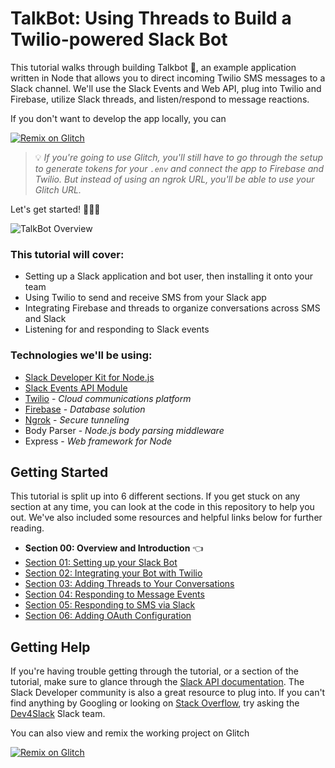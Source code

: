 # TalkBot: Using Threads to Build a Twilio-powered Slack Bot

This tutorial walks through building Talkbot 🤖, an example application written in Node that allows you to direct incoming Twilio SMS messages to a Slack channel. We'll use the Slack Events and Web API, plug into Twilio and Firebase, utilize Slack threads, and listen/respond to message reactions.

If you don't want to develop the app locally, you can

[![Remix on Glitch](https://cdn.glitch.com/2703baf2-b643-4da7-ab91-7ee2a2d00b5b%2Fremix-button.svg)](https://glitch.com/edit/#!/remix/talkbot)
> 💡 *If you're going to use Glitch, you'll still have to go through the setup to generate tokens for your `.env` and connect the app to Firebase and Twilio. But instead of using an ngrok URL, you'll be able to use your Glitch URL.*

Let's get started! 🎉👩‍💻

![TalkBot Overview](docs/img/cover.gif)

### This tutorial will cover:
* Setting up a Slack application and bot user, then installing it onto your team
* Using Twilio to send and receive SMS from your Slack app
* Integrating Firebase and threads to organize conversations across SMS and Slack
* Listening for and responding to Slack events

### Technologies we'll be using:
* [Slack Developer Kit for Node.js](https://github.com/slackapi/node-slack-sdk)
* [Slack Events API Module](https://github.com/slackapi/node-slack-events-api)
* [Twilio](https://www.twilio.com/docs) - *Cloud communications platform*
* [Firebase](https://firebase.google.com) - *Database solution*
* [Ngrok](https://api.slack.com/tutorials/tunneling-with-ngrok) - *Secure tunneling*
* Body Parser - *Node.js body parsing middleware*
* Express - *Web framework for Node*

## Getting Started

This tutorial is split up into 6 different sections. If you get stuck on any section at any time, you can look at the code in this repository to help you out. We've also included some resources and helpful links below for further reading.

* **Section 00: Overview and Introduction** 👈
* [Section 01: Setting up your Slack Bot](docs/section-01.md)
* [Section 02: Integrating your Bot with Twilio](docs/section-02.md)
* [Section 03: Adding Threads to Your Conversations](docs/section-03.md)
* [Section 04: Responding to Message Events](docs/section-04.md)
* [Section 05: Responding to SMS via Slack](docs/section-05.md)
* [Section 06: Adding OAuth Configuration](docs/section-06.md)

## Getting Help

If you're having trouble getting through the tutorial, or a section of the tutorial, make sure to glance through the [Slack API documentation](https://api.slack.com). The Slack Developer community is also a great resource to plug into. If you can't find anything by Googling or looking on [Stack Overflow](https://stackoverflow.com/questions/tagged/slack-api), try asking the [Dev4Slack](http://dev4slack.xoxco.com) Slack team.

You can also view and remix the working project on Glitch

[![Remix on Glitch](https://cdn.glitch.com/2703baf2-b643-4da7-ab91-7ee2a2d00b5b%2Fremix-button.svg)](https://glitch.com/edit/#!/remix/talkbot)
